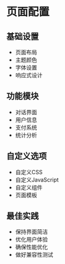 # 页面配置

## 基础设置
- 页面布局
- 主题颜色
- 字体设置
- 响应式设计

## 功能模块
- 对话界面
- 用户信息
- 支付系统
- 统计分析

## 自定义选项
- 自定义CSS
- 自定义JavaScript
- 自定义组件
- 页面模板

## 最佳实践
- 保持界面简洁
- 优化用户体验
- 确保性能优化
- 做好兼容性测试 